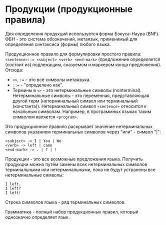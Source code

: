 # Продукции (продукционные правила)

Для определения продукций используется форма Бэкуса-Наура (BNF).
ФБН - это система обозначений, метаязык, применимый для определения синтаксиса (формы) любого языка.

Продукционное правило для формулировки простого правила:
`<sentence>::= <subject> <verb> <end-mark>` (предложение определяется (состоит из) подлежащим, сказуемом и маркером конца предложения). Отсюда:
* `<>`, `:=` - это всё символы метаязыка.
* `::=` - "определено как".
* Термины в `<>` - это нетерминальные символы (nonterminal). Нетерминальные символы - это переменная, представляющая другой терм (нетерминальный символ или терминальный (константа)). Нетерминальный символ `<sentence>` относится к начальным символам. Например, в программных языках таким символом является `<program>`.

Это продукционное правило раскрывает значение нетерминальных символов указанием терминальных символов через "или" - символ "|":

```
<subject> -> I | You | We
<verb> -> left | came
<end-mark> -> . | ? | !
```

Продукции - это все возможные предложения языка. Получить продукции можно путём замены всех нетерминальных символов терминальными или нетерминальными, пока не будут устранены все нетерминальные символы:

```
I left.
I left?
I left!
```

Строка символов языка - ряд терминальных символов.

Грамматика - полный набор продукционных правил, который однозначно определяет язык.

